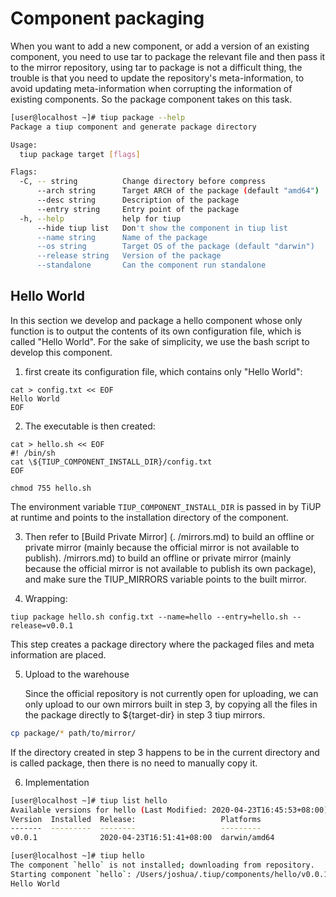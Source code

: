# Component packaging

When you want to add a new component, or add a version of an existing component, you need to use tar to package the relevant file and then pass it to the mirror repository, using tar to package is not a difficult thing, the trouble is that you need to update the repository's meta-information, to avoid updating meta-information when corrupting the information of existing components. So the package component takes on this task.

```bash
[user@localhost ~]# tiup package --help
Package a tiup component and generate package directory

Usage:
  tiup package target [flags]

Flags:
  -C, -- string          Change directory before compress
      --arch string      Target ARCH of the package (default "amd64")
      --desc string      Description of the package
      --entry string     Entry point of the package
  -h, --help             help for tiup
      --hide tiup list   Don't show the component in tiup list
      --name string      Name of the package
      --os string        Target OS of the package (default "darwin")
      --release string   Version of the package
      --standalone       Can the component run standalone
```

## Hello World

In this section we develop and package a hello component whose only function is to output the contents of its own configuration file, which is called "Hello World". For the sake of simplicity, we use the bash script to develop this component.

1. first create its configuration file, which contains only "Hello World":

```shell
cat > config.txt << EOF
Hello World
EOF
```

2. The executable is then created:

```shell
cat > hello.sh << EOF
#! /bin/sh
cat \${TIUP_COMPONENT_INSTALL_DIR}/config.txt
EOF

chmod 755 hello.sh
```

The environment variable `TIUP_COMPONENT_INSTALL_DIR` is passed in by TiUP at runtime and points to the installation directory of the component.

3. Then refer to [Build Private Mirror] (. /mirrors.md) to build an offline or private mirror (mainly because the official mirror is not available to publish). /mirrors.md) to build an offline or private mirror (mainly because the official mirror is not available to publish its own package), and make sure the TIUP_MIRRORS variable points to the built mirror.

4. Wrapping:

```shell
tiup package hello.sh config.txt --name=hello --entry=hello.sh --release=v0.0.1
```

This step creates a package directory where the packaged files and meta information are placed.

5. Upload to the warehouse
   
   Since the official repository is not currently open for uploading, we can only upload to our own mirrors built in step 3, by copying all the files in the package directly to ${target-dir} in step 3 tiup mirrors.

```bash
cp package/* path/to/mirror/
```

If the directory created in step 3 happens to be in the current directory and is called package, then there is no need to manually copy it.

6. Implementation

```bash
[user@localhost ~]# tiup list hello
Available versions for hello (Last Modified: 2020-04-23T16:45:53+08:00):
Version  Installed  Release:                   Platforms
-------  ---------  --------                   ---------
v0.0.1              2020-04-23T16:51:41+08:00  darwin/amd64

[user@localhost ~]# tiup hello
The component `hello` is not installed; downloading from repository.
Starting component `hello`: /Users/joshua/.tiup/components/hello/v0.0.1/hello.sh
Hello World
```
